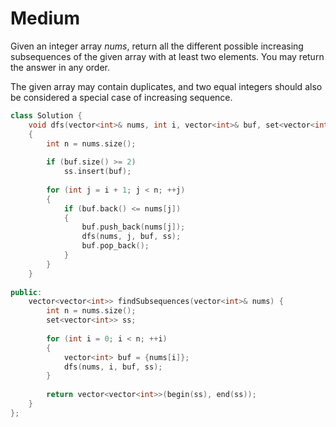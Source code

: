 # Medium

Given an integer array $nums$, return all the different possible increasing subsequences of the given array with at least two elements. You may return the answer in any order.

The given array may contain duplicates, and two equal integers should also be considered a special case of increasing sequence.

```cpp
class Solution {
    void dfs(vector<int>& nums, int i, vector<int>& buf, set<vector<int>>& ss)
    {
        int n = nums.size();
        
        if (buf.size() >= 2)
            ss.insert(buf);
        
        for (int j = i + 1; j < n; ++j)
        {
            if (buf.back() <= nums[j])
            {
                buf.push_back(nums[j]);
                dfs(nums, j, buf, ss);
                buf.pop_back();
            }
        }
    }
    
public:
    vector<vector<int>> findSubsequences(vector<int>& nums) {
        int n = nums.size();
        set<vector<int>> ss;
        
        for (int i = 0; i < n; ++i)
        {
            vector<int> buf = {nums[i]};
            dfs(nums, i, buf, ss);
        }
        
        return vector<vector<int>>(begin(ss), end(ss));
    }
};
```

